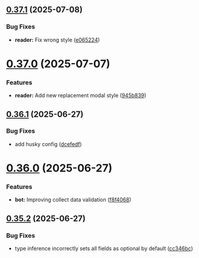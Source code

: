 ## [0.37.1](https://github.com/lucasfernandodev/dragoid/compare/v0.37.0...v0.37.1) (2025-07-08)


### Bug Fixes

* **reader:** Fix wrong style ([e065224](https://github.com/lucasfernandodev/dragoid/commit/e06522416443abfe355669a66bc9665df2be5d20))



# [0.37.0](https://github.com/lucasfernandodev/dragoid/compare/v0.36.1...v0.37.0) (2025-07-07)


### Features

* **reader:** Add new replacement modal style ([945b839](https://github.com/lucasfernandodev/dragoid/commit/945b839df9751c9f7b3b982f9dc70aeb9ee7ffd5))



## [0.36.1](https://github.com/lucasfernandodev/dragoid/compare/v0.36.0...v0.36.1) (2025-06-27)


### Bug Fixes

* add husky config ([dcefedf](https://github.com/lucasfernandodev/dragoid/commit/dcefedf6657f2c385dec257e867062d4a686092e))



# [0.36.0](https://github.com/lucasfernandodev/dragoid/compare/v0.35.2...v0.36.0) (2025-06-27)


### Features

* **bot:** Improving collect data validation ([f8f4068](https://github.com/lucasfernandodev/dragoid/commit/f8f4068f40cbceacd13df7ce17217aa1a2f42ae2))



## [0.35.2](https://github.com/lucasfernandodev/dragoid/compare/v0.35.1...v0.35.2) (2025-06-27)


### Bug Fixes

* type inference incorrectly sets all fields as optional by default ([cc346bc](https://github.com/lucasfernandodev/dragoid/commit/cc346bc066f89a8a3dde9a0424af17d68004dc43))



